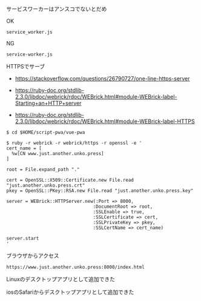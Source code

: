 サービスワーカーはアンスコでないとだめ

OK
```
service_worker.js
```

NG
```
service-worker.js
```

HTTPSでサーブ

- https://stackoverflow.com/questions/26790727/one-line-https-server

- https://ruby-doc.org/stdlib-2.3.0/libdoc/webrick/rdoc/WEBrick.html#module-WEBrick-label-Starting+an+HTTP+server

- https://ruby-doc.org/stdlib-2.3.0/libdoc/webrick/rdoc/WEBrick.html#module-WEBrick-label-HTTPS

```
$ cd $HOME/script-pwa/vue-pwa

$ ruby -r webrick -r webrick/https -r openssl -e '
cert_name = [
  %w[CN www.just.another.unko.press]
]

root = File.expand_path "."

cert = OpenSSL::X509::Certificate.new File.read "just.another.unko.press.crt"
pkey = OpenSSL::PKey::RSA.new File.read "just.another.unko.press.key"

server = WEBrick::HTTPServer.new(:Port => 8000,
                                :DocumentRoot => root,
                                :SSLEnable => true,
                                :SSLCertificate => cert,
                                :SSLPrivateKey => pkey,
                                :SSLCertName => cert_name)

server.start
'
```

ブラウザからアクセス

```
https://www.just.another.unko.press:8000/index.html
```

Linuxのデスクトップアプリとして追加できた

iosのSafariからデスクトップアプリとして追加できた
